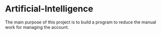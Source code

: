 # Artificial-Intelligence
The main purpose of this project is to build a program to reduce the manual work for managing the account.
